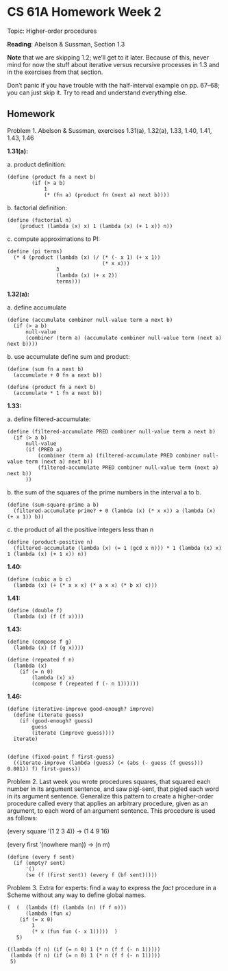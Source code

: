 # CS 61A Homework Week 2

Topic: Higher-order procedures

**Reading**: Abelson & Sussman, Section 1.3

**Note** that we are skipping 1.2; we’ll get to it later. Because of this, never mind for now the stuff about iterative versus recursive processes in 1.3 and in the exercises from that section.

Don’t panic if you have trouble with the half-interval example on pp. 67–68; you can just skip it. Try to read and understand everything else.

## Homework

Problem 1. Abelson & Sussman, exercises 1.31(a), 1.32(a), 1.33, 1.40, 1.41, 1.43, 1.46

**1.31(a):**

a. product definition:

```Lisp
(define (product fn a next b)
        (if (> a b)
            1
            (* (fn a) (product fn (next a) next b))))
```

b. factorial definition:

```Lisp
(define (factorial n)
	(product (lambda (x) x) 1 (lambda (x) (+ 1 x)) n))
```

c. compute approximations to PI:

```Lisp
(define (pi terms)
  (* 4 (product (lambda (x) (/ (* (- x 1) (+ x 1))
                               (* x x)))
                3
                (lambda (x) (+ x 2))
                terms)))
```

**1.32(a):**

a. define accumulate

```Lisp
(define (accumulate combiner null-value term a next b)
  (if (> a b)
      null-value
      (combiner (term a) (accumulate combiner null-value term (next a) next b))))
```

b. use accumulate define sum and product:

```Lisp
(define (sum fn a next b)
  (accumulate + 0 fn a next b))

(define (product fn a next b)
  (accumulate * 1 fn a next b))
```

**1.33:**

a. define filtered-accumulate:

```Lisp
(define (filtered-accumulate PRED combiner null-value term a next b)
  (if (> a b)
      null-value
      (if (PRED a)
          (combiner (term a) (filtered-accumulate PRED combiner null-value term (next a) next b))
          (filtered-accumulate PRED combiner null-value term (next a) next b))
      ))
```

b. the sum of the squares of the prime numbers in the interval a to b.

```Lisp
(define (sum-square-prime a b)
  (filtered-accumulate prime? + 0 (lambda (x) (* x x)) a (lambda (x) (+ x 1)) b))
```

c. the product of all the positive integers less than n

```Lisp
(define (product-positive n)
  (filtered-accumulate (lambda (x) (= 1 (gcd x n))) * 1 (lambda (x) x) 1 (lambda (x) (+ 1 x)) n))
```

**1.40:**

```Lisp
(define (cubic a b c)
  (lambda (x) (+ (* x x x) (* a x x) (* b x) c)))
```

**1.41:**

```Lisp
(define (double f)
  (lambda (x) (f (f x))))
```

**1.43:**

```Lisp
(define (compose f g)
  (lambda (x) (f (g x))))

(define (repeated f n)
  (lambda (x)
    (if (= n 0)
        (lambda (x) x)
        (compose f (repeated f (- n 1))))))
```

**1.46:**

```Lisp
(define (iterative-improve good-enough? improve)
  (define (iterate guess)
    (if (good-enough? guess)
        guess
        (iterate (improve guess))))
  iterate)


(define (fixed-point f first-guess)
  ((iterate-improve (lambda (guess) (< (abs (- guess (f guess))) 0.001)) f) first-guess))
```

Problem 2. Last week you wrote procedures squares, that squared each number in its argument sentence, and saw pigl-sent, that pigled each word in its argument sentence. Generalize this pattern to create a higher-order procedure called every that applies an arbitrary procedure, given as an argument, to each word of an argument sentence. This procedure is used as follows:

(every square ’(1 2 3 4)) -> (1 4 9 16)

(every first ’(nowhere man)) -> (n m)

```Lisp
(define (every f sent)
  (if (empty? sent)
      '()
      (se (f (first sent)) (every f (bf sent)))))
```

Problem 3. Extra for experts: find a way to express the *fact* procedure in a Scheme without any way to define global names.

```Lisp
(  (  (lambda (f) (lambda (n) (f f n)))
      (lambda (fun x)
	(if (= x 0)
	    1
	    (* x (fun fun (- x 1)))))  )
   5)
```

```Lisp
((lambda (f n) (if (= n 0) 1 (* n (f f (- n 1)))))
 (lambda (f n) (if (= n 0) 1 (* n (f f (- n 1)))))
 5)
```
